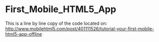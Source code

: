 # First_Mobile_HTML5_App

This is a line by line copy of the code located on: http://www.mobilehtml5.com/post/401111526/tutorial-your-first-mobile-html5-app-offline

